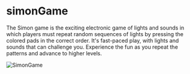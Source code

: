 # simonGame
The Simon game is the exciting electronic game of lights and sounds in which players must repeat random sequences of lights by pressing the colored pads in the correct order. It's fast-paced play, with lights and sounds that can challenge you. Experience the fun as you repeat the patterns and advance to higher levels.


![SimonGame](https://user-images.githubusercontent.com/70189833/154562324-e86d6495-7ba7-46b8-871f-88a773da07b8.jpg)
